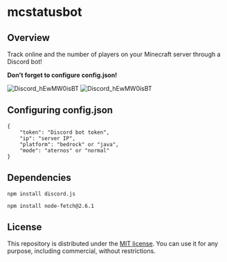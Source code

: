 # mcstatusbot

## Overview

Track online and the number of players on your Minecraft server through a Discord bot!

**Don't forget to configure config.json!**

![Discord_hEwMW0isBT](https://github.com/Gevionielly/mcstatusbot/assets/68006269/0d09c9fc-4847-417c-b7f2-646e06b175d1)
![Discord_hEwMW0isBT](https://github.com/Gevionielly/mcstatusbot/assets/68006269/fbdf5530-abde-4bd3-a70c-93243d5781de)

## Configuring config.json

```
{
    "token": "Discord bot token",
    "ip": "server IP",
    "platform": "bedrock" or "java",
    "mode": "aternos" or "normal"
}
```

## Dependencies

```
npm install discord.js
```
```
npm install node-fetch@2.6.1
```
## License

This repository is distributed under the [MIT license](https://mit-license.org/). You can use it for any purpose, including commercial, without restrictions.

